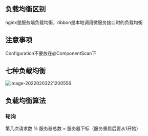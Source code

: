## 负载均衡区别

nginx是服务端负载均衡，ribbon是本地调用微服务接口时的负载均衡

## 注意事项

Configuration不要放在@ComponentScan下

## 七种负载均衡

![image-20220203221200556](E:\学习笔记\typora\img\image-20220203221200556.png)

## 负载均衡算法

### 轮询

第几次请求数 % 服务器总数 = 服务器下标（服务重启后要从1开始）